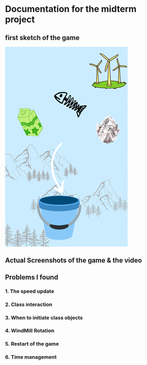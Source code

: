 # Documentation for the midterm project

## first sketch of the game
<img src="https://github.com/FairyyGenie/introToIM/blob/main/midtermProject/Images/midtermsketch.PNG" width="400" height="650">

## Actual Screenshots of the game & the video

## Problems I found 
### 1. The speed update

### 2. Class interaction

### 3. When to initiate class objects

### 4. WindMill Rotation

### 5. Restart of the game

### 6. Time management
